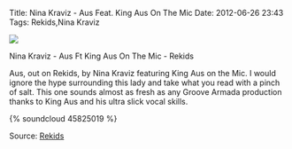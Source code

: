 Title: Nina Kraviz - Aus Feat. King Aus On The Mic
Date: 2012-06-26 23:43
Tags: Rekids,Nina Kraviz


![](/images/NinaKravizAus.jpg)

Nina Kraviz - Aus Ft King Aus On The Mic - Rekids
 

Aus, out on Rekids, by Nina Kraviz featuring King Aus on the Mic. I would ignore the hype surrounding this lady and take what you read with a pinch of salt. This one sounds almost as fresh as any Groove Armada production thanks to King Aus and his ultra slick vocal skills. 
 

{% soundcloud 45825019 %}
 
Source: [Rekids](http://www.rekids.com/)
